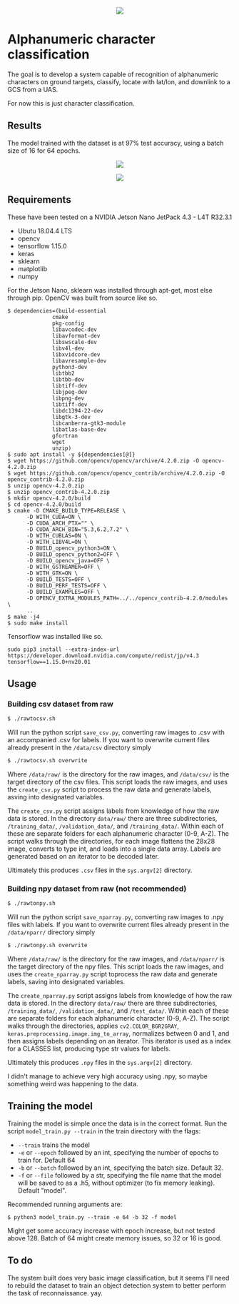 <p align="center"><img src="https://raw.githubusercontent.com/whichtom/reconnaissance/master/assets/banner.png"/></p>

# Alphanumeric character classification

The goal is to develop a system capable of recognition of alphanumeric characters on ground targets, classify, locate with lat/lon, and downlink to a GCS from a UAS.

For now this is just character classification.

## Results

The model trained with the dataset is at 97% test accuracy, using a batch size of 16 for 64 epochs.

<p align="center"><img src="https://raw.githubusercontent.com/whichtom/reconnaissance/master/assets/training-val-acc.png"/></p>
<p align="center"><img src="https://raw.githubusercontent.com/whichtom/reconnaissance/master/assets/training-val-loss.png" /></p>

## Requirements

These have been tested on a NVIDIA Jetson Nano JetPack 4.3 - L4T R32.3.1

* Ubutu 18.04.4 LTS
* opencv
* tensorflow 1.15.0
* keras
* sklearn
* matplotlib
* numpy

For the Jetson Nano, sklearn was installed through apt-get, most else through pip. OpenCV was built from source like so.

```
$ dependencies=(build-essential
              cmake
              pkg-config
              libavcodec-dev
              libavformat-dev
              libswscale-dev
              libv4l-dev
              libxvidcore-dev
              libavresample-dev
              python3-dev
              libtbb2
              libtbb-dev
              libtiff-dev
              libjpeg-dev
              libpng-dev
              libtiff-dev
              libdc1394-22-dev
              libgtk-3-dev
              libcanberra-gtk3-module
              libatlas-base-dev
              gfortran
              wget
              unzip)
$ sudo apt install -y ${dependencies[@]}
$ wget https://github.com/opencv/opencv/archive/4.2.0.zip -O opencv-4.2.0.zip
$ wget https://github.com/opencv/opencv_contrib/archive/4.2.0.zip -O opencv_contrib-4.2.0.zip
$ unzip opencv-4.2.0.zip 
$ unzip opencv_contrib-4.2.0.zip
$ mkdir opencv-4.2.0/build 
$ cd opencv-4.2.0/build
$ cmake -D CMAKE_BUILD_TYPE=RELEASE \
      -D WITH_CUDA=ON \
      -D CUDA_ARCH_PTX="" \
      -D CUDA_ARCH_BIN="5.3,6.2,7.2" \
      -D WITH_CUBLAS=ON \
      -D WITH_LIBV4L=ON \
      -D BUILD_opencv_python3=ON \
      -D BUILD_opencv_python2=OFF \
      -D BUILD_opencv_java=OFF \
      -D WITH_GSTREAMER=OFF \
      -D WITH_GTK=ON \
      -D BUILD_TESTS=OFF \
      -D BUILD_PERF_TESTS=OFF \
      -D BUILD_EXAMPLES=OFF \
      -D OPENCV_EXTRA_MODULES_PATH=../../opencv_contrib-4.2.0/modules \
      ..
$ make -j4
$ sudo make install
``` 

Tensorflow was installed like so.
```
sudo pip3 install --extra-index-url https://developer.download.nvidia.com/compute/redist/jp/v4.3 tensorflow==1.15.0+nv20.01
```

## Usage

### Building csv dataset from raw

```bash
$ ./rawtocsv.sh
```
Will run the python script `save_csv.py`, converting raw images to .csv with an accompanied .csv for labels. If you want to overwrite current files already present in the `/data/csv` directory simply
```bash
$ ./rawtocsv.sh overwrite
```

Where `/data/raw/` is the directory for the raw images, and `/data/csv/` is the target directory of the csv files. This script loads the raw images, and uses the `create_csv.py` script to process the raw data and generate labels, asving into designated variables.

The `create_csv.py` script assigns labels from knowledge of how the raw data is stored. In the directory `data/raw/` there are three subdirectories, `/training_data/`, `/validation_data/`, and `/training_data/`. Within each of these are separate folders for each alphanumeric character (0-9, A-Z). The script walks through the directories, for each image flattens the 28x28 image, converts to type int, and loads into a single data array. Labels are generated based on an iterator to be decoded later.

Ultimately this produces `.csv` files in the `sys.argv[2]` directory.

### Building npy dataset from raw (not recommended)

```bash
$ ./rawtonpy.sh
```
Will run the python script `save_nparray.py`, converting raw images to .npy files with labels. If you want to overwrite current files already present in the `/data/nparr/` directory simply
```bash
$ ./rawtonpy.sh overwrite
```

Where `/data/raw/` is the directory for the raw images, and `/data/nparr/` is the target directory of the npy files. This script loads the raw images, and uses the `create_nparray.py` script toprocess the raw data and generate labels, saving into designated variables.

The `create_nparray.py` script assigns labels from knowledge of how the raw data is stored. In the directory `data/raw/` there are three subdirectories, `/training_data/`, `/validation_data/`, and `/test_data/`. Within each of these are separate folders for each alphanumeric character (0-9, A-Z). The script walks through the directories, applies `cv2.COLOR_BGR2GRAY`, `keras.preprocessing.image.img_to_array`, normalizes between 0 and 1, and then assigns labels depending on an iterator. This iterator is used as a index for a CLASSES list, producing type str values for labels.

Ultimately this produces `.npy` files in the `sys.argv[2]` directory.

I didn't manage to achieve very high accuracy using .npy, so maybe something weird was happening to the data. 

## Training the model

Training the model is simple once the data is in the correct format. Run the script `model_train.py --train` in the train directory with the flags:
* `--train` trains the model
* `-e` or `--epoch` followed by an int, specifying the number of epochs to train for. Default 64
* `-b` or `--batch` followed by an int, specifying the batch size. Default 32.
* `-f` or `--file` followed by a str, specifying the file name that the model will be saved to as a .h5, without optimizer (to fix memory leaking). Default "model".

Recommended running arguments are:

```
$ python3 model_train.py --train -e 64 -b 32 -f model
```

Might get some accuracy increase with epoch increase, but not tested above 128. Batch of 64 might create memory issues, so 32 or 16 is good.

## To do

The system built does very basic image classification, but it seems I'll need to rebuild the dataset to train an object detection system to better perform the task of reconnaissance. yay.
